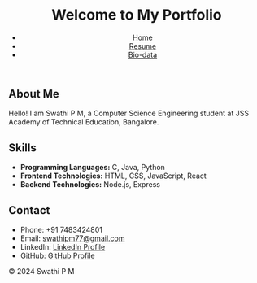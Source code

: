 <!DOCTYPE html>
<html lang="en">
<head>
<title>Home - Portfolio</title>
<link rel="stylesheet" href="style.css">
</head>
<body>
<header>
<h1>Welcome to My Portfolio</h1>
<nav>
<ul>
<li><a href="index.html">Home</a></li>
<li><a href="resume.html">Resume</a></li>
<li><a href="biodata.html">Bio-data</a></li>
</ul>
</nav>
</header>
<main>
<section id="about">
<h2>About Me</h2>
<p>
Hello! I am Swathi P M, a Computer Science Engineering student at JSS Academy of Technical Education, Bangalore.
</p>
</section>
<section id="skills">
<h2>Skills</h2>
<ul>
<li><strong>Programming Languages:</strong> C, Java, Python</li>
<li><strong>Frontend Technologies:</strong> HTML, CSS, JavaScript, React</li>
<li><strong>Backend Technologies:</strong> Node.js, Express</li>
</ul>
</section>
<section id="contact">
<h2>Contact</h2>
<ul>
<li>Phone: +91 7483424801</li>
<li>Email: <a href="mailto:swathipm77@gmail.com">swathipm77@gmail.com</a></li>
<li>LinkedIn: <a href="https://www.linkedin.com/in/swathi-pm-8837b42b2/" target="_blank">LinkedIn Profile</a></li>
<li>GitHub: <a href="https://github.com/swathi737/swathi737.git" target="_blank">GitHub Profile</a></li>
</ul>
</section>
</main>
<footer>
<p>&copy; 2024 Swathi P M</p>
</footer>
</body>
</html>
